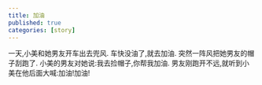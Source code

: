```yaml
---
title: 加油
published: true
categories: [story]
---
```


一天,小美和她男友开车出去兜风.
车快没油了,就去加油.
突然一阵风把她男友的帽子刮跑了.
小美的男友对她说:我去捡帽子,你帮我加油.
男友刚跑开不远,就听到小美在他后面大喊:加油!加油!

